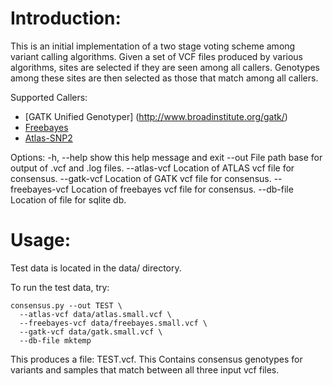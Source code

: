 Introduction:
==============================

This is an initial implementation of a two stage voting scheme among variant calling algorithms. Given a set of VCF files produced by various algorithms, sites are selected if they are seen among all callers. Genotypes among these sites are then selected as those that match among all callers.


Supported Callers:

  - [GATK Unified Genotyper] (http://www.broadinstitute.org/gatk/)
  - [Freebayes](https://github.com/ekg/freebayes)
  - [Atlas-SNP2](http://sourceforge.net/p/atlas2/wiki/Atlas-SNP/)




  Options:
    -h, --help            show this help message and exit
    --out                 File path base for output of .vcf and .log files.
    --atlas-vcf           Location of ATLAS vcf file for consensus.
    --gatk-vcf            Location of GATK vcf file for consensus.
    --freebayes-vcf       Location of freebayes vcf file for consensus.
  --db-file               Location of file for sqlite db.




Usage:
========

Test data is located in the data/ directory.

To run the test data, try:

    consensus.py --out TEST \
      --atlas-vcf data/atlas.small.vcf \
      --freebayes-vcf data/freebayes.small.vcf \
      --gatk-vcf data/gatk.small.vcf \
      --db-file mktemp


This produces a file: TEST.vcf. This Contains consensus genotypes for variants and samples that match between all
three input vcf files.

